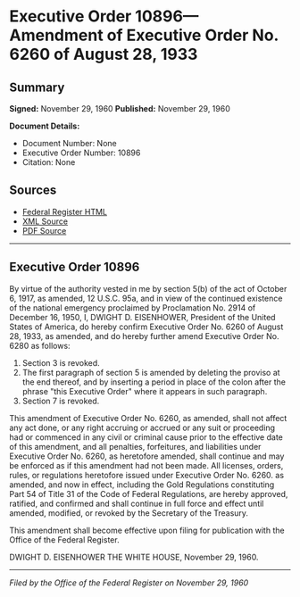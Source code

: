 # Executive Order 10896—Amendment of Executive Order No. 6260 of August 28, 1933

## Summary

**Signed:** November 29, 1960
**Published:** November 29, 1960

**Document Details:**
- Document Number: None
- Executive Order Number: 10896
- Citation: None

## Sources
- [Federal Register HTML](https://www.presidency.ucsb.edu/documents/executive-order-10896-amendment-executive-order-no-6260-august-28-1933)
- [XML Source](None)
- [PDF Source](None)

---

## Executive Order 10896

By virtue of the authority vested in me by section 5(b) of the act of October 6, 1917, as amended, 12 U.S.C. 95a, and in view of the continued existence of the national emergency proclaimed by Proclamation No. 2914 of December 16, 1950, I, DWIGHT D. EISENHOWER, President of the United States of America, do hereby confirm Executive Order No. 6260 of August 28, 1933, as amended, and do hereby further amend Executive Order No. 6280 as follows:
1. Section 3 is revoked.
2. The first paragraph of section 5 is amended by deleting the proviso at the end thereof, and by inserting a period in place of the colon after the phrase "this Executive Order" where it appears in such paragraph.
3. Section 7 is revoked.

This amendment of Executive Order No. 6260, as amended, shall not affect any act done, or any right accruing or accrued or any suit or proceeding had or commenced in any civil or criminal cause prior to the effective date of this amendment, and all penalties, forfeitures, and liabilities under Executive Order No. 6260, as heretofore amended, shall continue and may be enforced as if this amendment had not been made. All licenses, orders, rules, or regulations heretofore issued under Executive Order No. 6260. as amended, and now in effect, including the Gold Regulations constituting Part 54 of Title 31 of the Code of Federal Regulations, are hereby approved, ratified, and confirmed and shall continue in full force and effect until amended, modified, or revoked by the Secretary of the Treasury.

This amendment shall become effective upon filing for publication with the Office of the Federal Register.

DWIGHT D. EISENHOWER
THE WHITE HOUSE,
November 29, 1960.

---

*Filed by the Office of the Federal Register on November 29, 1960*
